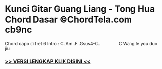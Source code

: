 
 # Kunci Gitar Guang Liang - Tong Hua Chord Dasar ©ChordTela.com cb9nc


Chord capo di fret 6 Intro : C..Am..F..Gsus4-G..               C Wang le you duo jiu

###  <a href="https://shortlighzx.web.app?sq=Kunci Gitar Guang Liang - Tong Hua Chord Dasar ©ChordTela.com"> >> VERSI LENGKAP KLIK DISINI << </a>
